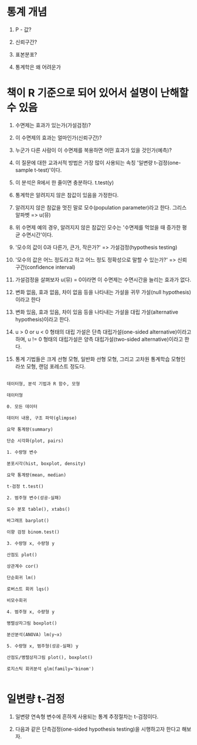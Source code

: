 # 통계 개념

1. P - 값?

2. 신뢰구간?

3. 표본분포?

4. 통계학은 왜 어려운가

# 책이 R 기준으로 되어 있어서 설명이 난해할 수 있음

1. 수면제는 효과가 있는가(가설검정)?

2. 이 수면제의 효과는 얼마인가(신뢰구간)?

3. 누군가 다른 사람이 이 수면제를 복용하면 어떤 효과가 있을 것인가(예측)?

4. 이 질문에 대한 교과서적 방법은 가장 많이 사용되는 속칭 '일변량 t-검정(one-sample t-test)'이다.

5. 이 분석은 R에서 한 줄이면 충분하다. t.test(y)

6. 통계학은 알려지지 않은 참값이 있음을 가정한다.

7. 알려지지 않은 참값을 멋진 말로 모수(population parameter)라고 한다. 그리스 알파벳 => u(뮤)

8. 위 수면제 예의 경우, 알려지지 않은 참값인 모수는 '수면제를 먹었을 때 증가한 평균 수면시간'이다.

9. '모수의 값이 0과 다른가, 큰가, 작은가?' => 가설검정(hypothesis testing)

10. '모수의 값은 어느 정도라고 하고 어느 정도 정확성으로 말할 수 있는가?' => 신뢰구간(confidence interval)

11. 가설검정을 살펴보자 u(뮤) = 0이라면 이 수면제는 수면시간을 늘리는 효과가 없다.

12. 변화 없음, 효과 없음, 차이 없음 등을 나타내는 가설을 귀무 가설(null hypothesis)이라고 한다

13. 변화 있음, 효과 있음, 차이 있음 등을 나타내는 가설을 대립 가설(alternative hypothesis)이라고 한다.

14. u > 0 or u < 0 형태의 대립 가설은 단측 대립가설(one-sided alternative)이라고 하며, u != 0 형태의 대립가설은 양측 대립가설(two-sided alternative)이라고 한다.

15. 통계 기법들은 크게 선형 모형, 일반화 선형 모형, 그리고 고차원 통계학습 모형인 라쏘 모형, 랜덤 포레스트 정도다.

```

데이터형, 분석 기법과 R 함수, 모형

데이터형

0. 모든 데이터

데이터 내용, 구조 파악(glimpse)

요약 통계량(summary)

단순 시각화(plot, pairs)

1. 수량형 변수

분포시각(hist, boxplot, density)

요약 통계량(mean, median)

t-검정 t.test()

2. 범주형 변수(성공-실패)

도수 분포 table(), xtabs()

바그래프 barplot()

이향 검정 binom.test()

3. 수량형 x, 수량형 y

산점도 plot()

상관계수 cor()

단순회귀 lm()

로버스트 회귀 lqs()

비모수회귀

4. 범주형 x, 수량형 y

병렬상자그림 boxplot()

분산분석(ANOVA) lm(y~x)

5. 수량형 x, 범주형(성공-실패) y

산점도/병렬상자그림 plot(), boxplot()

로지스틱 회귀분석 glm(family='binom')


```

# 일변량 t-검정

1. 일변량 연속형 변수에 흔하게 사용되는 통계 추정절차는 t-검정이다.

2. 다음과 같은 단측검정(one-sided hypothesis testing)을 시행하고자 한다고 해보자.

